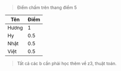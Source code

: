 > Điểm chấm trên thang điểm 5

| Tên     | Điểm |
| ----------- | ----------- |
| Hương  | 1     |
| Hy   | 0.5     |
| Nhật   | 0.5      |
| Việt    |      0.5       |

> Tất cả các b cần phải học thêm về z3, thuật toán.
